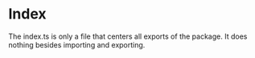 # Index

The index.ts is only a file that centers all exports of the package. It does nothing besides importing and exporting.
